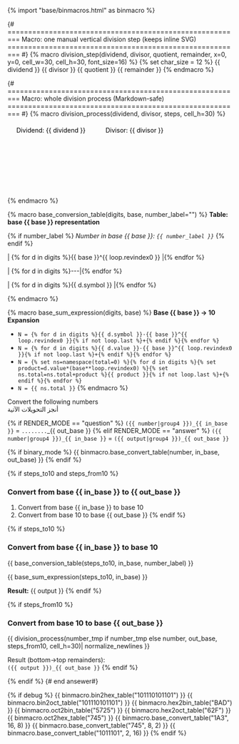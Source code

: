 {% import "base/binmacros.html" as binmacro %}

{# =========================================================
   Macro: one manual vertical division step (keeps inline SVG)
   ========================================================= #}
{% macro division_step(dividend, divisor, quotient, remainder, x=0, y=0, cell_w=30, cell_h=30, font_size=16) %}
{% set char_size = 12 %}
    <g transform="translate({{x}},{{y}})" font-family="monospace" font-size="{{font_size}}">
      <line x1="{{ cell_w }}" y1="0" x2="{{ cell_w }}" y2="{{ cell_h*2 }}" stroke="black"/>
      <line x1="{{ cell_w }}" y1="{{ cell_h }}" x2="{{ cell_w+cell_w }}" y2="{{ cell_h }}" stroke="black"/>
      <text x="{{ cell_w-4 }}" y="{{ cell_h*0.75 }}" text-anchor="end">{{ dividend }}</text>
      <text x="{{ cell_w+4 }}" y="{{ cell_h*0.75 }}" text-anchor="start">{{ divisor }}</text>
      <text x="{{ cell_w+cell_w+4 }}" y="{{ cell_h*1.75 }}" text-anchor="end">{{ quotient }}</text>
      <text x="{{ cell_w/2 }}" y="{{ cell_h*1.75 }}" text-anchor="middle">{{ remainder }}</text>
    </g>
{% endmacro %}


{# =========================================================
   Macro: whole division process (Markdown-safe)
   ========================================================= #}
{% macro division_process(dividend, divisor, steps, cell_h=30) %}


<svg xmlns="http://www.w3.org/2000/svg"
     width="{{ (steps|length+1) * 20 * ((dividend|string)|length) + 50 }}"
     height="{{ (steps|length+1) * cell_h*1.2 + 50 }}">
  <g transform="translate(20,20)">
    <text x="0" y="{{cell_h*0.75}}">Dividend: {{ dividend }}</text>
    <text x="200" y="{{cell_h*0.75}}">Divisor: {{ divisor }}</text>
  </g>
  {% set div_width = 12*((dividend|string)|length) %}
  {% set cell_w = div_width %}
  {% set ns= namespace(y_offset = 80, x_offset=20) %}
  {% for s in steps %}
    {% set dividend_str = s.dividend if loop.first else "" %}
{{ division_step(dividend_str, divisor, s.quotient, s.remainder, ns.x_offset, ns.y_offset, cell_w, cell_h) }} {% set ns.y_offset = ns.y_offset + cell_h %}
    {% set ns.x_offset = ns.x_offset + cell_w*1.1 %}{% endfor %}
</svg>

{% endmacro %}


{% macro base_conversion_table(digits, base, number_label="") %}
**Table: base {{ base }} representation**

{% if number_label %}
_Number in base {{ base }}: `{{ number_label }}`_
{% endif %}



| {% for d in digits %}{{ base }}^{{ loop.revindex0 }} |{% endfor %}

| {% for d in digits %}---|{% endfor %}

| {% for d in digits %}{{ d.symbol }} |{% endfor %}


{% endmacro %}


{% macro base_sum_expression(digits, base) %}
**Base {{ base }} → 10 Expansion**

- `N = {% for d in digits %}{{ d.symbol }}·{{ base }}^{{ loop.revindex0 }}{% if not loop.last %}+{% endif %}{% endfor %}`
- `N = {% for d in digits %}{{ d.value }}·{{ base }}^{{ loop.revindex0 }}{% if not loop.last %}+{% endif %}{% endfor %}`
- `N = {% set ns=namespace(total=0) %}{% for d in digits %}{% set product=d.value*(base**loop.revindex0) %}{% set ns.total=ns.total+product %}{{ product }}{% if not loop.last %}+{% endif %}{% endfor %}`
- `N = {{ ns.total }}`
{% endmacro %}


Convert the following numbers  
<span dir="rtl">أنجز التحويلات الآتية</span>  

{% if RENDER_MODE == "question" %}
`({{ number|group4 }})_{{ in_base }}` = `........`_{{ out_base }}
{% elif RENDER_MODE == "answer" %}
`({{ number|group4 }})_{{ in_base }}` = `({{ output|group4 }})_{{ out_base }}`



{% if binary_mode %}
{{ binmacro.base_convert_table(number, in_base, out_base) }}
{% endif %}

{% if steps_to10 and steps_from10 %}
### Convert from base {{ in_base }} to {{ out_base }}
1. Convert from base {{ in_base }} to base 10  
2. Convert from base 10 to base {{ out_base }}
{% endif %}


{% if steps_to10 %}
### Convert from base {{ in_base }} to base 10

{{ base_conversion_table(steps_to10, in_base, number_label) }}

{{ base_sum_expression(steps_to10, in_base) }}

**Result:** {{ output }}
{% endif %}


{% if steps_from10 %}
### Convert from base 10 to base {{ out_base }}

<div>

{{ division_process(number_tmp if number_tmp else number, out_base, steps_from10, cell_h=30)| normalize_newlines  }}
</div>

Result (bottom→top remainders):  
`({{ output }})_{{ out_base }}`
{% endif %}

{% endif %} {# end ansewer#}

{% if debug %}
{{ binmacro.bin2hex_table("101110101101") }}
{{ binmacro.bin2oct_table("101110101101") }}
{{ binmacro.hex2bin_table("BAD") }}
{{ binmacro.oct2bin_table("5725") }}
{{ binmacro.hex2oct_table("62F") }}
{{ binmacro.oct2hex_table("745") }}
{{ binmacro.base_convert_table("1A3", 16, 8) }}
{{ binmacro.base_convert_table("745", 8, 2) }}
{{ binmacro.base_convert_table("1011101", 2, 16) }}
{% endif %}
